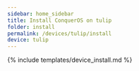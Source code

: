 ```yaml
---
sidebar: home_sidebar
title: Install ConquerOS on tulip
folder: install
permalink: /devices/tulip/install
device: tulip
---
```

{% include templates/device_install.md %}
